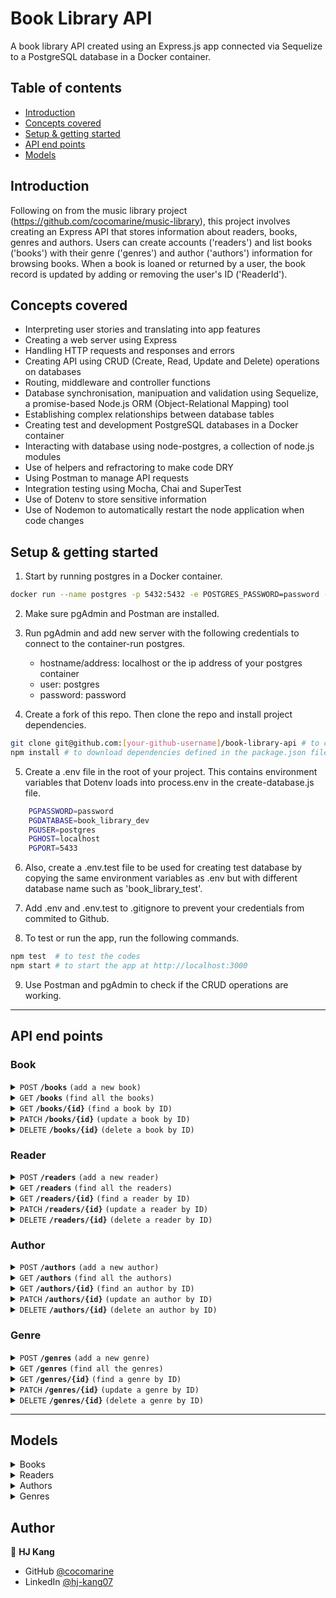 # Book Library API

A book library API created using an Express.js app connected via Sequelize to a PostgreSQL database in a Docker container.


## Table of contents

- [Introduction](#introduction)
- [Concepts covered](#concepts-covered)
- [Setup & getting started](#setup-&-getting-started)
- [API end points](#API-end-points)
- [Models](#models)

## Introduction
Following on from the music library project (https://github.com/cocomarine/music-library), this project involves creating an Express API that stores information about readers, books, genres and authors. Users can create accounts ('readers') and list books ('books') with their genre ('genres') and author ('authors') information for browsing books. When a book is loaned or returned by a user, the book record is updated by adding or removing the user's ID ('ReaderId'). 

## Concepts covered

- Interpreting user stories and translating into app features
- Creating a web server using Express
- Handling HTTP requests and responses and errors
- Creating API using CRUD (Create, Read, Update and Delete) operations on databases
- Routing, middleware and controller functions
- Database synchronisation, manipuation and validation using Sequelize, a promise-based Node.js ORM (Object-Relational Mapping) tool
- Establishing complex relationships between database tables
- Creating test and development PostgreSQL databases in a Docker container
- Interacting with database using node-postgres, a collection of node.js modules 
- Use of helpers and refractoring to make code DRY
- Using Postman to manage API requests
- Integration testing using Mocha, Chai and SuperTest
- Use of Dotenv to store sensitive information
- Use of Nodemon to automatically restart the node application when code changes

## Setup & getting started
1. Start by running postgres in a Docker container.
```bash
docker run --name postgres -p 5432:5432 -e POSTGRES_PASSWORD=password -d postgres
```
2. Make sure pgAdmin and Postman are installed.
3. Run pgAdmin and add new server with the following credentials to connect to the container-run postgres. 
    - hostname/address: localhost or the ip address of your postgres container
    - user: postgres
    - password: password

4. Create a fork of this repo. Then clone the repo and install project dependencies.
```bash 
git clone git@github.com:[your-github-username]/book-library-api # to clone your copy of the repo
npm install # to download dependencies defined in the package.json file
```
5. Create a .env file in the root of your project. This contains environment variables that Dotenv loads into process.env in the create-database.js file. 
```bash
    PGPASSWORD=password
    PGDATABASE=book_library_dev
    PGUSER=postgres
    PGHOST=localhost
    PGPORT=5433
```
6. Also, create a .env.test file to be used for creating test database by copying the same environment variables as .env but with different database name such as 'book_library_test'.

7. Add .env and .env.test to .gitignore to prevent your credentials from commited to Github.

8. To test or run the app, run the following commands.
```bash
npm test  # to test the codes
npm start # to start the app at http://localhost:3000
```
9. Use Postman and pgAdmin to check if the CRUD operations are working.


----------------
## API end points

### Book

<details>
 <summary><code>POST</code> <code><b>/books</b></code> <code>(add a new book)</code></summary>

#### Parameters and body content

> | Parameters | Body content, required |  Optional |
> |------------|------------------------|-----------|
> | None       | title [string], ISBN [string], AuthorId [integer], GenreId [integer] | ReaderId [integer] |


#### Responses

> | code | description |
> |------|-------------|
> | `201` | successful operation |
> | `400` | content element empty, null or not unique  |
 
</details>


<details>
 <summary><code>GET</code> <code><b>/books</b></code> <code>(find all the books)</code></summary>

#### Parameters and body content

> | Parameters | Body content |
> |------------|--------------|
> | None | None |


#### Responses

> | code | description |
> |------|-------------|
> | `200` | successful operation |
> | `404` | books not found |
 
</details>

<details>
 <summary><code>GET</code> <code><b>/books/{id}</b></code> <code>(find a book by ID)</code></summary>

#### Parameters and body content

> | Parameters | Body content |
> |------------|--------------|
> | `bookId` | None |


#### Responses

> | code | description |
> |------|-------------|
> | `200` | successful operation |
> | `404` | book not found |
 
</details>


<details>
 <summary><code>PATCH</code> <code><b>/books/{id}</b></code> <code>(update a book by ID)</code></summary>

#### Parameters and body content

> | Parameters | Body content |
> |------------|----------------|
> | `bookId`   | title [string], ISBN [string], AuthorId [integer], GenreId [integer] or ReaderId [integer] |


#### Responses

> | code | description |
> |------|-------------|
> | `200` | successful operation |
> | `404` | book not found |
 
</details>

<details>
 <summary><code>DELETE</code> <code><b>/books/{id}</b></code> <code>(delete a book by ID)</code></summary>

#### Parameters and body content

> | Parameters | Body content |
> |------------|--------------|
> | `bookId` | None |


#### Responses

> | code | description |
> |------|-------------|
> | `204` | successful operation |
> | `404` | book not found |
 
</details>

### Reader

<details>
 <summary><code>POST</code> <code><b>/readers</b></code> <code>(add a new reader)</code></summary>

#### Parameters and body content

> | Parameters | Body content |
> |------------|-----------------------------------|
> |  None      | name [string,], email [string, email format], password [string, more than 8 characters] |


#### Responses

> | code | description |
> |------|-------------|
> | `201` | successful operation |
> | `400` | content element empty, null, not unique, not right format or not right length  |
 
</details>


<details>
 <summary><code>GET</code> <code><b>/readers</b></code> <code>(find all the readers)</code></summary>

#### Parameters and body content

> | Parameters | Body content |
> |------------|--------------|
> | None | None |


#### Responses

> | code | description |
> |------|-------------|
> | `200` | successful operation |
> | `404` | readers not found |
 
</details>


<details>
 <summary><code>GET</code> <code><b>/readers/{id}</b></code> <code>(find a reader by ID)</code></summary>

#### Parameters and body content

> | Parameters | Body content |
> |------------|--------------|
> | `readerId` | None |


#### Responses

> | code | description |
> |------|-------------|
> | `200` | successful operation |
> | `404` | reader not found |
 
</details>

<details>
 <summary><code>PATCH</code> <code><b>/readers/{id}</b></code> <code>(update a reader by ID)</code></summary>

#### Parameters and body content

> | Parameters | Body content |
> |------------|-----------------------------------|
> | `readerId`  |  name [string,], email [string, email format] or password [string, more than 8 characters] |


#### Responses

> | code | description |
> |------|-------------|
> | `200` | successful operation |
> | `404` | reader not found |
 
</details>

<details>
 <summary><code>DELETE</code> <code><b>/readers/{id}</b></code> <code>(delete a reader by ID)</code></summary>

#### Parameters and body content

> | Parameters | Body content |
> |------------|--------------|
> | `readerId` | None |


#### Responses

> | code | description |
> |------|-------------|
> | `204` | successful operation |
> | `404` | reader not found |
 
</details>

### Author

<details>
 <summary><code>POST</code> <code><b>/authors</b></code> <code>(add a new author)</code></summary>

#### Parameters and body content

> | Parameters | Body content |
> |------------|----------------|
> | None       | author[string] |


#### Responses

> | code | description |
> |------|-------------|
> | `201` | successful operation |
> | `400` | content element empty, null or not unique  |
 
</details>


<details>
 <summary><code>GET</code> <code><b>/authors</b></code> <code>(find all the authors)</code></summary>

#### Parameters and body content

> | Parameters | Body content |
> |------------|--------------|
> | None | None |


#### Responses

> | code | description |
> |------|-------------|
> | `200` | successful operation |
> | `404` | authors not found |
 
</details>


<details>
 <summary><code>GET</code> <code><b>/authors/{id}</b></code> <code>(find an author by ID)</code></summary>

#### Parameters and body content

> | Parameters | Body content |
> |------------|--------------|
> | `authorId` | None |


#### Responses

> | code | description |
> |------|-------------|
> | `200` | successful operation |
> | `404` | author not found |
 
</details>

<details>
 <summary><code>PATCH</code> <code><b>/authors/{id}</b></code> <code>(update an author by ID)</code></summary>

#### Parameters and body content

> | Parameters | Body content |
> |------------|-----------------------------------|
> | `authorId`   | author [string] |


#### Responses

> | code | description |
> |------|-------------|
> | `200` | successful operation |
> | `404` | author not found |
 
</details>

<details>
 <summary><code>DELETE</code> <code><b>/authors/{id}</b></code> <code>(delete an author by ID)</code></summary>

#### Parameters and body content

> | Parameters | Body content |
> |------------|--------------|
> | `authorId` | None |


#### Responses

> | code | description |
> |------|-------------|
> | `204` | successful operation |
> | `404` | author not found |
 
</details>

### Genre

<details>
 <summary><code>POST</code> <code><b>/genres</b></code> <code>(add a new genre)</code></summary>

#### Parameters and body content

> | Parameters | Body content |
> |------------|----------------|
> | None       | genre[string] |


#### Responses

> | code | description |
> |------|-------------|
> | `201` | successful operation |
> | `400` | content element empty, null or not unique  |
 
</details>

<details>
 <summary><code>GET</code> <code><b>/genres</b></code> <code>(find all the genres)</code></summary>

#### Parameters and body content

> | Parameters | Body content |
> |------------|--------------|
> | None | None |


#### Responses

> | code | description |
> |------|-------------|
> | `200` | successful operation |
> | `404` | genres not found |
 
</details>


<details>
 <summary><code>GET</code> <code><b>/genres/{id}</b></code> <code>(find a genre by ID)</code></summary>

#### Parameters and body content

> | Parameters | Body content |
> |------------|--------------|
> | `genreId` | None |


#### Responses

> | code | description |
> |------|-------------|
> | `200` | successful operation |
> | `404` | genre not found |
 
</details>

<details>
 <summary><code>PATCH</code> <code><b>/genres/{id}</b></code> <code>(update a genre by ID)</code></summary>

#### Parameters and body content

> | Parameters | Body content |
> |------------|-----------------------------------|
> | `genreId`   | author [string] |


#### Responses

> | code | description |
> |------|-------------|
> | `200` | successful operation |
> | `404` | genre not found |
 
</details>

<details>
 <summary><code>DELETE</code> <code><b>/genres/{id}</b></code> <code>(delete a genre by ID)</code></summary>

#### Parameters and body content

> | Parameters | Body content |
> |------------|--------------|
> | `genreId` | None |


#### Responses

> | code | description |
> |------|-------------|
> | `204` | successful operation |
> | `404` | genre not found |
 
</details>

------------------
## Models

<details>
 <summary>Books</summary>

> | column | data type |
> |------|-------------|
> | id | integer (PK) |
> | title | string |
> | ReaderId | integer (FK)|
> | GenreId | integer (FK)|
> | AuthorID | integer (FK) |
> | Reader |
> | Genre |
> | Author |

</details>

<details>
 <summary>Readers</summary>

> | column | data type |
> |------|-------------|
> | id | integer (PK) |
> | name | string |
> | email | string|
> | password | string|
> | Books |

</details>

<details>
 <summary>Authors</summary>

> | column | data type |
> |------|-------------|
> | id | integer (PK) |
> | author | string |
> | Books |

</details>

<details>
 <summary>Genres</summary>

> | column | data type |
> |------|-------------|
> | id | integer (PK) |
> | genre | string |
> | Books |

</details>

## Author

👤 **HJ Kang** 
- GitHub [@cocomarine](https://github.com/cocomarine) 
- LinkedIn [@hj-kang07](https://www.linkedin.com/in/hj-kang07/) 